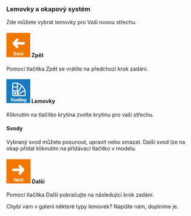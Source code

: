 
### Lemovky a okapový systém
Zde můžete vybrat lemovky pro Vaši novou střechu.

#### ![naviBackIcon](img/backIcon-en.png) Zpět
Pomocí tlačítka Zpět se vrátíte na předchozí krok zadání.

#### ![roofingLibraryIcon](img/roofingLibraryIcon-en.png) Lemovky
Kliknutím na tlačítko krytina zvolte krytinu pro vaši střechu.

#### Svody
Vybraný svod můžete posunout, upravit nebo smazat. Další svod lze na okap přidat kliknutím na přidávací tlačítko v modelu.

#### ![naviNextIcon](img/nextIcon-en.png) Další 
Pomocí tlačítka Další pokračujte na následující krok zadání.

Chybí vám v galerii některé typy lemovek? Napište nám, doplníme je.